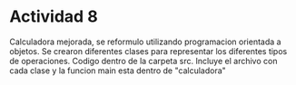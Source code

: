 # Actividad 8
Calculadora mejorada, se reformulo utilizando programacion orientada a objetos. 
Se crearon diferentes clases para representar los diferentes tipos de operaciones.
Codigo dentro de la carpeta src. Incluye el archivo con cada clase y la funcion main esta dentro de "calculadora"
